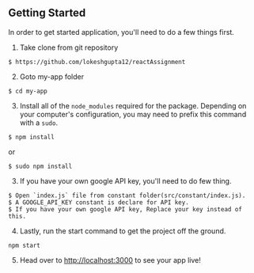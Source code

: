 ## Getting Started
In order to get started application, you'll need to do a few things first.

1. Take clone from git repository
```
$ https://github.com/lokeshgupta12/reactAssignment
```
2. Goto my-app folder
```
$ cd my-app
```
3. Install all of the `node_modules` required for the package. Depending on your computer's configuration, you may need to prefix this command with a `sudo`.
```
$ npm install
```
or
```
$ sudo npm install
```
3. If you have your own google API key, you'll need to do few thing.
```
$ Open `index.js` file from constant folder(src/constant/index.js).
$ A GOOGLE_API_KEY constant is declare for API key.
$ If you have your own google API key, Replace your key instead of this.
```
4. Lastly, run the start command to get the project off the ground.

```
npm start
```
5. Head over to [http://localhost:3000](http://localhost:3000) to see your app live!
